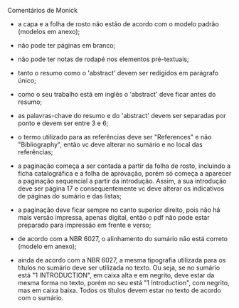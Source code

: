 Comentários de Monick

- a capa e a folha de rosto não estão de acordo com o modelo padrão (modelos em anexo);

- não pode ter páginas em branco;

- não pode ter notas de rodapé nos elementos pré-textuais;

- tanto o resumo como o 'abstract' devem ser redigidos em parágrafo único;

- como o seu trabalho está em inglês o 'abstract' deve ficar antes do resumo;

- as palavras-chave do resumo e do 'abstract' devem ser separadas por ponto e devem ser entre 3 e 6;

- o termo utilizado para as referências deve ser "References" e não "Bibliography", então vc deve alterar no sumário e no local das referências;

- a paginação começa a ser contada a partir da folha de rosto, incluindo a ficha catalográfica e a folha de aprovação, porém só começa a aparecer a paginação sequencial a partir da introdução. Assim, a sua introdução deve ser página 17 e consequentemente vc deve alterar os indicativos de páginas do sumário e das listas;

- a paginação deve ficar sempre no canto superior direito, pois não há mais versão impressa, apenas digital, então o pdf não pode estar preparado para impressão em frente e verso;

- de acordo com a NBR 6027, o alinhamento do sumário não está correto (modelo em anexo);

- ainda de acordo com a NBR 6027, a mesma tipografia utilizada para os títulos no sumário deve ser utilizada no texto. Ou seja, se no sumário está "1 INTRODUCTION", em caixa alta e em negrito, deve estar da mesma forma no texto, porém no seu está "1 Introduction", com negrito, mas em caixa baixa. Todos os títulos devem estar no texto de acordo com o sumário.
